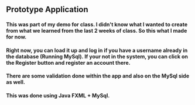 ## Prototype Application

#### This was part of my demo for class. I didn't know what I wanted to create from what we learned from the last 2 weeks of class. So this what I made for now.

#### Right now, you can load it up and log in if you have a username already in the database (Running MySql). If your not in the system, you can click on the Register button and register an account there.

#### There are some validation done within the app and also on the MySql side as well.


#### This was done using Java FXML + MySql.
